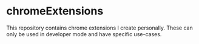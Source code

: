 # chromeExtensions
This repository contains chrome extensions I create personally. These can only be used in developer mode and have specific use-cases.
